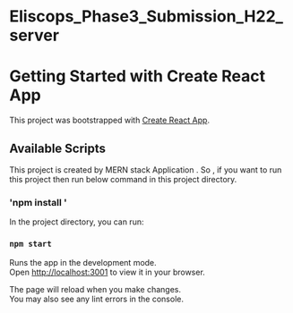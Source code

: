 # Eliscops_Phase3_Submission_H22_server

# Getting Started with Create React App

This project was bootstrapped with [Create React App](https://github.com/facebook/create-react-app).

## Available Scripts

This project is created by MERN stack Application . So , if you want to run this project then run below command in this project directory.

### 'npm install '

In the project directory, you can run:

### `npm start`

Runs the app in the development mode.\
Open [http://localhost:3001](http://localhost:3001) to view it in your browser.

The page will reload when you make changes.\
You may also see any lint errors in the console.





